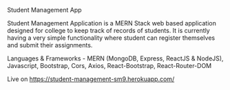 Student Management App

Student Management Application is a MERN Stack web based application designed for college to keep track of records of students. 
It is currently having a very simple functionality where student can register themselves and submit their assignments.

Languages & Frameworks - MERN (MongoDB, Express, ReactJS & NodeJS), Javascript, Bootstrap, Cors, Axios, React-Bootstrap, React-Router-DOM

Live on https://student-management-sm9.herokuapp.com/

